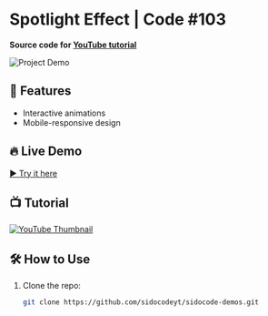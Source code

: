 # Spotlight Effect | Code #103  
**Source code for [YouTube tutorial](https://www.youtube.com/watch?v=ogmA8o9QW1s)**  

![Project Demo](screenshot.gif) 

## 🚀 Features  
- Interactive animations
- Mobile-responsive design 

## 🔥 Live Demo  
[▶️ Try it here](https://sidocodeyt.github.io/sidocode-demos/code-103/spotlight-effect/)  

## 📺 Tutorial  
[![YouTube Thumbnail](https://img.youtube.com/ogmA8o9QW1s/0.jpg)](https://www.youtube.com/watch?v=ogmA8o9QW1s)

## 🛠️ How to Use  
1. Clone the repo:  
   ```bash  
   git clone https://github.com/sidocodeyt/sidocode-demos.git  